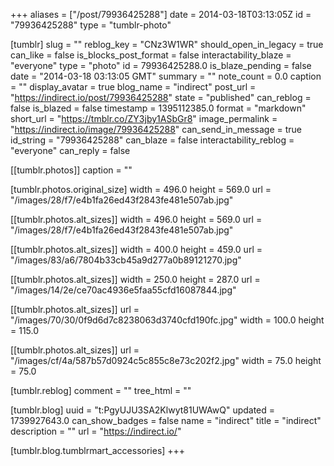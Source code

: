 +++
aliases = ["/post/79936425288"]
date = 2014-03-18T03:13:05Z
id = "79936425288"
type = "tumblr-photo"

[tumblr]
slug = ""
reblog_key = "CNz3W1WR"
should_open_in_legacy = true
can_like = false
is_blocks_post_format = false
interactability_blaze = "everyone"
type = "photo"
id = 79936425288.0
is_blaze_pending = false
date = "2014-03-18 03:13:05 GMT"
summary = ""
note_count = 0.0
caption = ""
display_avatar = true
blog_name = "indirect"
post_url = "https://indirect.io/post/79936425288"
state = "published"
can_reblog = false
is_blazed = false
timestamp = 1395112385.0
format = "markdown"
short_url = "https://tmblr.co/ZY3jby1ASbGr8"
image_permalink = "https://indirect.io/image/79936425288"
can_send_in_message = true
id_string = "79936425288"
can_blaze = false
interactability_reblog = "everyone"
can_reply = false

[[tumblr.photos]]
caption = ""

[tumblr.photos.original_size]
width = 496.0
height = 569.0
url = "/images/28/f7/e4b1fa26ed43f2843fe481e507ab.jpg"

[[tumblr.photos.alt_sizes]]
width = 496.0
height = 569.0
url = "/images/28/f7/e4b1fa26ed43f2843fe481e507ab.jpg"

[[tumblr.photos.alt_sizes]]
width = 400.0
height = 459.0
url = "/images/83/a6/7804b33cb45a9d277a0b89121270.jpg"

[[tumblr.photos.alt_sizes]]
width = 250.0
height = 287.0
url = "/images/14/2e/ce70ac4936e5faa55cfd16087844.jpg"

[[tumblr.photos.alt_sizes]]
url = "/images/70/30/0f9d6d7c8238063d3740cfd190fc.jpg"
width = 100.0
height = 115.0

[[tumblr.photos.alt_sizes]]
url = "/images/cf/4a/587b57d0924c5c855c8e73c202f2.jpg"
width = 75.0
height = 75.0

[tumblr.reblog]
comment = ""
tree_html = ""

[tumblr.blog]
uuid = "t:PgyUJU3SA2Klwyt81UWAwQ"
updated = 1739927643.0
can_show_badges = false
name = "indirect"
title = "indirect"
description = ""
url = "https://indirect.io/"

[tumblr.blog.tumblrmart_accessories]
+++
